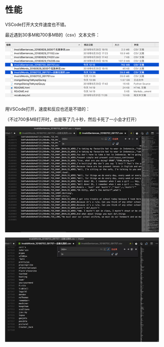 # 性能

VSCode打开大文件速度也不错。

最近遇到30多M和700多MB的（csv）文本文件：

![用VSCode去打开大文件](../assets/img/open_large_file.png)

用VSCode打开，速度和反应也还是不错的：

（不过700多MB打开时，也是等了几十秒，然后卡死了一小会才打开）

![已打开的大文件](../assets/img/open_speed_is_good.jpg)

![已打开的大文件2](../assets/img/opened_large_file.png)
